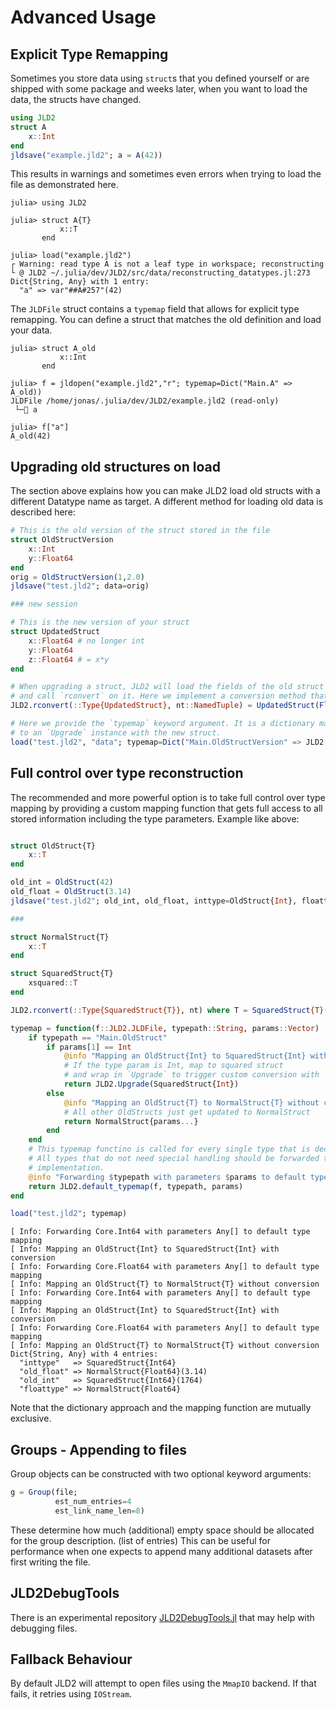 # Advanced Usage

## Explicit Type Remapping

Sometimes you store data using `struct`s that you defined yourself or are
shipped with some package and weeks later, when you want to
load the data, the structs have changed.

```julia
using JLD2
struct A
    x::Int
end
jldsave("example.jld2"; a = A(42))
```

This results in warnings and sometimes even errors when trying to load the
file as demonstrated here.
```julia-repl
julia> using JLD2

julia> struct A{T}
           x::T
       end

julia> load("example.jld2")
┌ Warning: read type A is not a leaf type in workspace; reconstructing
└ @ JLD2 ~/.julia/dev/JLD2/src/data/reconstructing_datatypes.jl:273
Dict{String, Any} with 1 entry:
  "a" => var"##A#257"(42)
```

The `JLDFile` struct contains a `typemap` field that allows for explicit type remapping.
You can define a struct that matches the old definition and load your data.

```julia-repl
julia> struct A_old
           x::Int
       end

julia> f = jldopen("example.jld2","r"; typemap=Dict("Main.A" => A_old))
JLDFile /home/jonas/.julia/dev/JLD2/example.jld2 (read-only)
 └─🔢 a

julia> f["a"]
A_old(42)
```

## Upgrading old structures on load
The section above explains how you can make JLD2 load old structs with a different Datatype name as target.
A different method for loading old data is described here:

```julia
# This is the old version of the struct stored in the file
struct OldStructVersion
    x::Int
    y::Float64
end
orig = OldStructVersion(1,2.0)
jldsave("test.jld2"; data=orig)

### new session

# This is the new version of your struct
struct UpdatedStruct
    x::Float64 # no longer int
    y::Float64
    z::Float64 # = x*y
end

# When upgrading a struct, JLD2 will load the fields of the old struct into a `NamedTuple`
# and call `rconvert` on it. Here we implement a conversion method that returns an `UpdatedStruct`
JLD2.rconvert(::Type{UpdatedStruct}, nt::NamedTuple) = UpdatedStruct(Float64(nt.x), nt.y, nt.x*nt.y)

# Here we provide the `typemap` keyword argument. It is a dictionary mapping the stored struct name
# to an `Upgrade` instance with the new struct.
load("test.jld2", "data"; typemap=Dict("Main.OldStructVersion" => JLD2.Upgrade(UpdatedStruct)))
```

## Full control over type reconstruction
The recommended and more powerful option is to take full control over type mapping by
providing a custom mapping function that gets full access to all stored information
including the type parameters.
Example like above:

```julia

struct OldStruct{T}
    x::T
end

old_int = OldStruct(42)
old_float = OldStruct(3.14)
jldsave("test.jld2"; old_int, old_float, inttype=OldStruct{Int}, floattype=OldStruct{Float64}, )

###

struct NormalStruct{T}
    x::T
end

struct SquaredStruct{T}
    xsquared::T
end

JLD2.rconvert(::Type{SquaredStruct{T}}, nt) where T = SquaredStruct{T}(nt.x^2)

typemap = function(f::JLD2.JLDFile, typepath::String, params::Vector)
    if typepath == "Main.OldStruct"
        if params[1] == Int
            @info "Mapping an OldStruct{Int} to SquaredStruct{Int} with conversion"
            # If the type param is Int, map to squared struct
            # and wrap in `Upgrade` to trigger custom conversion with `rconvert`
            return JLD2.Upgrade(SquaredStruct{Int})
        else
            @info "Mapping an OldStruct{T} to NormalStruct{T} without conversion"
            # All other OldStructs just get updated to NormalStruct
            return NormalStruct{params...}
        end
    end
    # This typemap functino is called for every single type that is decoded.
    # All types that do not need special handling should be forwarded to the default
    # implementation.
    @info "Forwarding $typepath with parameters $params to default type mapping"
    return JLD2.default_typemap(f, typepath, params)
end

load("test.jld2"; typemap)
```

```
[ Info: Forwarding Core.Int64 with parameters Any[] to default type mapping
[ Info: Mapping an OldStruct{Int} to SquaredStruct{Int} with conversion
[ Info: Forwarding Core.Float64 with parameters Any[] to default type mapping
[ Info: Mapping an OldStruct{T} to NormalStruct{T} without conversion
[ Info: Forwarding Core.Int64 with parameters Any[] to default type mapping
[ Info: Mapping an OldStruct{Int} to SquaredStruct{Int} with conversion
[ Info: Forwarding Core.Float64 with parameters Any[] to default type mapping
[ Info: Mapping an OldStruct{T} to NormalStruct{T} without conversion
Dict{String, Any} with 4 entries:
  "inttype"   => SquaredStruct{Int64}
  "old_float" => NormalStruct{Float64}(3.14)
  "old_int"   => SquaredStruct{Int64}(1764)
  "floattype" => NormalStruct{Float64}
```


Note that the dictionary approach and the mapping function are mutually exclusive.



## Groups - Appending to files


Group objects can be constructed with two optional keyword arguments:
```julia
g = Group(file;
          est_num_entries=4
          est_link_name_len=8)
```

These determine how much (additional) empty space should be allocated for the group description. (list of entries)
This can be useful for performance when one expects to append many additional datasets after first writing the file.

## JLD2DebugTools

There is an experimental repository [JLD2DebugTools.jl](https://github.com/JonasIsensee/JLD2DebugTools.jl) that may help with debugging files.


## Fallback Behaviour
By default JLD2 will attempt to open files using the `MmapIO` backend. If that fails, it retries using `IOStream`.
